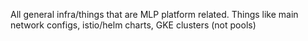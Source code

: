 All general infra/things that are MLP platform related.
Things like main network configs, istio/helm charts, GKE clusters (not pools) 